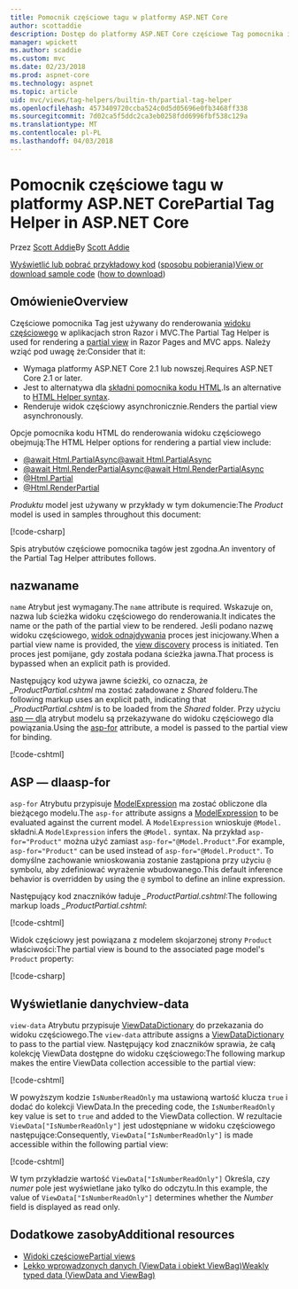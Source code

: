 ```yaml
---
title: Pomocnik częściowe tagu w platformy ASP.NET Core
author: scottaddie
description: Dostęp do platformy ASP.NET Core częściowe Tag pomocnika i roli każdego z jego atrybuty odtwarzana renderowania widoku częściowego.
manager: wpickett
ms.author: scaddie
ms.custom: mvc
ms.date: 02/23/2018
ms.prod: aspnet-core
ms.technology: aspnet
ms.topic: article
uid: mvc/views/tag-helpers/builtin-th/partial-tag-helper
ms.openlocfilehash: 4573409720ccba524c0d5d05696e0fb3468ff338
ms.sourcegitcommit: 7d02ca5f5ddc2ca3eb0258fdd6996fbf538c129a
ms.translationtype: MT
ms.contentlocale: pl-PL
ms.lasthandoff: 04/03/2018
---
```

# <a name="partial-tag-helper-in-aspnet-core"></a><span data-ttu-id="49524-103">Pomocnik częściowe tagu w platformy ASP.NET Core</span><span class="sxs-lookup"><span data-stu-id="49524-103">Partial Tag Helper in ASP.NET Core</span></span>

<span data-ttu-id="49524-104">Przez [Scott Addie](https://github.com/scottaddie)</span><span class="sxs-lookup"><span data-stu-id="49524-104">By [Scott Addie](https://github.com/scottaddie)</span></span>

<span data-ttu-id="49524-105">[Wyświetlić lub pobrać przykładowy kod](https://github.com/aspnet/Docs/tree/master/aspnetcore/mvc/views/tag-helpers/built-in/samples) ([sposobu pobierania](xref:tutorials/index#how-to-download-a-sample))</span><span class="sxs-lookup"><span data-stu-id="49524-105">[View or download sample code](https://github.com/aspnet/Docs/tree/master/aspnetcore/mvc/views/tag-helpers/built-in/samples) ([how to download](xref:tutorials/index#how-to-download-a-sample))</span></span>

## <a name="overview"></a><span data-ttu-id="49524-106">Omówienie</span><span class="sxs-lookup"><span data-stu-id="49524-106">Overview</span></span>

<span data-ttu-id="49524-107">Częściowe pomocnika Tag jest używany do renderowania [widoku częściowego](xref:mvc/views/partial) w aplikacjach stron Razor i MVC.</span><span class="sxs-lookup"><span data-stu-id="49524-107">The Partial Tag Helper is used for rendering a [partial view](xref:mvc/views/partial) in Razor Pages and MVC apps.</span></span> <span data-ttu-id="49524-108">Należy wziąć pod uwagę że:</span><span class="sxs-lookup"><span data-stu-id="49524-108">Consider that it:</span></span>

* <span data-ttu-id="49524-109">Wymaga platformy ASP.NET Core 2.1 lub nowszej.</span><span class="sxs-lookup"><span data-stu-id="49524-109">Requires ASP.NET Core 2.1 or later.</span></span>
* <span data-ttu-id="49524-110">Jest to alternatywa dla [składni pomocnika kodu HTML](xref:mvc/views/partial#referencing-a-partial-view).</span><span class="sxs-lookup"><span data-stu-id="49524-110">Is an alternative to [HTML Helper syntax](xref:mvc/views/partial#referencing-a-partial-view).</span></span>
* <span data-ttu-id="49524-111">Renderuje widok częściowy asynchronicznie.</span><span class="sxs-lookup"><span data-stu-id="49524-111">Renders the partial view asynchronously.</span></span>

<span data-ttu-id="49524-112">Opcje pomocnika kodu HTML do renderowania widoku częściowego obejmują:</span><span class="sxs-lookup"><span data-stu-id="49524-112">The HTML Helper options for rendering a partial view include:</span></span>

* [<span data-ttu-id="49524-113">@await Html.PartialAsync</span><span class="sxs-lookup"><span data-stu-id="49524-113">@await Html.PartialAsync</span></span>](/dotnet/api/microsoft.aspnetcore.mvc.rendering.htmlhelperpartialextensions.partialasync)
* [<span data-ttu-id="49524-114">@await Html.RenderPartialAsync</span><span class="sxs-lookup"><span data-stu-id="49524-114">@await Html.RenderPartialAsync</span></span>](/dotnet/api/microsoft.aspnetcore.mvc.rendering.htmlhelperpartialextensions.renderpartialasync)
* [@Html.Partial](/dotnet/api/microsoft.aspnetcore.mvc.rendering.htmlhelperpartialextensions.partial)
* [@Html.RenderPartial](/dotnet/api/microsoft.aspnetcore.mvc.rendering.htmlhelperpartialextensions.renderpartial)

<span data-ttu-id="49524-115">*Produktu* model jest używany w przykłady w tym dokumencie:</span><span class="sxs-lookup"><span data-stu-id="49524-115">The *Product* model is used in samples throughout this document:</span></span>

[!code-csharp[](samples/TagHelpersBuiltIn/Models/Product.cs)]

<span data-ttu-id="49524-116">Spis atrybutów częściowe pomocnika tagów jest zgodna.</span><span class="sxs-lookup"><span data-stu-id="49524-116">An inventory of the Partial Tag Helper attributes follows.</span></span>

## <a name="name"></a><span data-ttu-id="49524-117">nazwa</span><span class="sxs-lookup"><span data-stu-id="49524-117">name</span></span>

<span data-ttu-id="49524-118">`name` Atrybut jest wymagany.</span><span class="sxs-lookup"><span data-stu-id="49524-118">The `name` attribute is required.</span></span> <span data-ttu-id="49524-119">Wskazuje on, nazwa lub ścieżka widoku częściowego do renderowania.</span><span class="sxs-lookup"><span data-stu-id="49524-119">It indicates the name or the path of the partial view to be rendered.</span></span> <span data-ttu-id="49524-120">Jeśli podano nazwę widoku częściowego, [widok odnajdywania](xref:mvc/views/overview#view-discovery) proces jest inicjowany.</span><span class="sxs-lookup"><span data-stu-id="49524-120">When a partial view name is provided, the [view discovery](xref:mvc/views/overview#view-discovery) process is initiated.</span></span> <span data-ttu-id="49524-121">Ten proces jest pomijane, gdy została podana ścieżka jawna.</span><span class="sxs-lookup"><span data-stu-id="49524-121">That process is bypassed when an explicit path is provided.</span></span>

<span data-ttu-id="49524-122">Następujący kod używa jawne ścieżki, co oznacza, że *_ProductPartial.cshtml* ma zostać załadowane z *Shared* folderu.</span><span class="sxs-lookup"><span data-stu-id="49524-122">The following markup uses an explicit path, indicating that *_ProductPartial.cshtml* is to be loaded from the *Shared* folder.</span></span> <span data-ttu-id="49524-123">Przy użyciu [asp — dla](#asp-for) atrybut modelu są przekazywane do widoku częściowego dla powiązania.</span><span class="sxs-lookup"><span data-stu-id="49524-123">Using the [asp-for](#asp-for) attribute, a model is passed to the partial view for binding.</span></span>

[!code-cshtml[](samples/TagHelpersBuiltIn/Pages/Product.cshtml?name=snippet_Name)]

## <a name="asp-for"></a><span data-ttu-id="49524-124">ASP — dla</span><span class="sxs-lookup"><span data-stu-id="49524-124">asp-for</span></span>

<span data-ttu-id="49524-125">`asp-for` Atrybutu przypisuje [ModelExpression](/dotnet/api/microsoft.aspnetcore.mvc.viewfeatures.modelexpression) ma zostać obliczone dla bieżącego modelu.</span><span class="sxs-lookup"><span data-stu-id="49524-125">The `asp-for` attribute assigns a [ModelExpression](/dotnet/api/microsoft.aspnetcore.mvc.viewfeatures.modelexpression) to be evaluated against the current model.</span></span> <span data-ttu-id="49524-126">A `ModelExpression` wnioskuje `@Model.` składni.</span><span class="sxs-lookup"><span data-stu-id="49524-126">A `ModelExpression` infers the `@Model.` syntax.</span></span> <span data-ttu-id="49524-127">Na przykład `asp-for="Product"` można użyć zamiast `asp-for="@Model.Product"`.</span><span class="sxs-lookup"><span data-stu-id="49524-127">For example, `asp-for="Product"` can be used instead of `asp-for="@Model.Product"`.</span></span> <span data-ttu-id="49524-128">To domyślne zachowanie wnioskowania zostanie zastąpiona przy użyciu `@` symbolu, aby zdefiniować wyrażenie wbudowanego.</span><span class="sxs-lookup"><span data-stu-id="49524-128">This default inference behavior is overridden by using the `@` symbol to define an inline expression.</span></span>

<span data-ttu-id="49524-129">Następujący kod znaczników ładuje *_ProductPartial.cshtml*:</span><span class="sxs-lookup"><span data-stu-id="49524-129">The following markup loads *_ProductPartial.cshtml*:</span></span>

[!code-cshtml[](samples/TagHelpersBuiltIn/Pages/Product.cshtml?name=snippet_AspFor)]

<span data-ttu-id="49524-130">Widok częściowy jest powiązana z modelem skojarzonej strony `Product` właściwości:</span><span class="sxs-lookup"><span data-stu-id="49524-130">The partial view is bound to the associated page model's `Product` property:</span></span>

[!code-csharp[](samples/TagHelpersBuiltIn/Pages/Product.cshtml.cs?highlight=8)]

## <a name="view-data"></a><span data-ttu-id="49524-131">Wyświetlanie danych</span><span class="sxs-lookup"><span data-stu-id="49524-131">view-data</span></span>

<span data-ttu-id="49524-132">`view-data` Atrybutu przypisuje [ViewDataDictionary](/dotnet/api/microsoft.aspnetcore.mvc.viewfeatures.viewdatadictionary) do przekazania do widoku częściowego.</span><span class="sxs-lookup"><span data-stu-id="49524-132">The `view-data` attribute assigns a [ViewDataDictionary](/dotnet/api/microsoft.aspnetcore.mvc.viewfeatures.viewdatadictionary) to pass to the partial view.</span></span> <span data-ttu-id="49524-133">Następujący kod znaczników sprawia, że całą kolekcję ViewData dostępne do widoku częściowego:</span><span class="sxs-lookup"><span data-stu-id="49524-133">The following markup makes the entire ViewData collection accessible to the partial view:</span></span>

[!code-cshtml[](samples/TagHelpersBuiltIn/Pages/Product.cshtml?name=snippet_ViewData&highlight=5-)]

<span data-ttu-id="49524-134">W powyższym kodzie `IsNumberReadOnly` ma ustawioną wartość klucza `true` i dodać do kolekcji ViewData.</span><span class="sxs-lookup"><span data-stu-id="49524-134">In the preceding code, the `IsNumberReadOnly` key value is set to `true` and added to the ViewData collection.</span></span> <span data-ttu-id="49524-135">W rezultacie `ViewData["IsNumberReadOnly"]` jest udostępniane w widoku częściowego następujące:</span><span class="sxs-lookup"><span data-stu-id="49524-135">Consequently, `ViewData["IsNumberReadOnly"]` is made accessible within the following partial view:</span></span>

[!code-cshtml[](samples/TagHelpersBuiltIn/Pages/Shared/_ProductViewDataPartial.cshtml?highlight=5)]

<span data-ttu-id="49524-136">W tym przykładzie wartość `ViewData["IsNumberReadOnly"]` Określa, czy *numer* pole jest wyświetlane jako tylko do odczytu.</span><span class="sxs-lookup"><span data-stu-id="49524-136">In this example, the value of `ViewData["IsNumberReadOnly"]` determines whether the *Number* field is displayed as read only.</span></span>

## <a name="additional-resources"></a><span data-ttu-id="49524-137">Dodatkowe zasoby</span><span class="sxs-lookup"><span data-stu-id="49524-137">Additional resources</span></span>

* [<span data-ttu-id="49524-138">Widoki częściowe</span><span class="sxs-lookup"><span data-stu-id="49524-138">Partial views</span></span>](xref:mvc/views/partial)
* [<span data-ttu-id="49524-139">Lekko wprowadzonych danych (ViewData i obiekt ViewBag)</span><span class="sxs-lookup"><span data-stu-id="49524-139">Weakly typed data (ViewData and ViewBag)</span></span>](xref:mvc/views/overview#weakly-typed-data-viewdata-and-viewbag)
